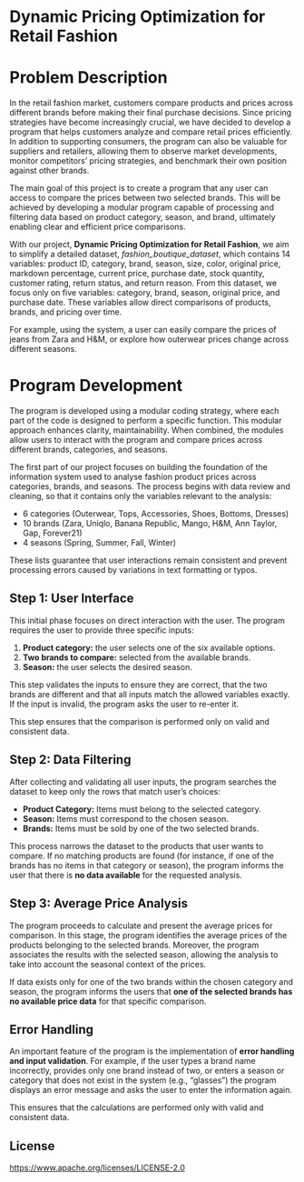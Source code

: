 # Dynamic Pricing Optimization for Retail Fashion

# Problem Description

In the retail fashion market, customers compare products and prices across different brands before making their final purchase decisions. Since pricing strategies have become increasingly crucial, we have decided to develop a program that helps customers analyze and compare retail prices efficiently. In addition to supporting consumers, the program can also be valuable for suppliers and retailers, allowing them to observe market developments, monitor competitors’ pricing strategies, and benchmark their own position against other brands.  

The main goal of this project is to create a program that any user can access to compare the prices between two selected brands. This will be achieved by developing a modular program capable of processing and filtering data based on product category, season, and brand, ultimately enabling clear and efficient price comparisons.  

With our project, **Dynamic Pricing Optimization for Retail Fashion**, we aim to simplify a detailed dataset, *fashion_boutique_dataset*, which contains 14 variables: product ID, category, brand, season, size, color, original price, markdown percentage, current price, purchase date, stock quantity, customer rating, return status, and return reason. From this dataset, we focus only on five variables: category, brand, season, original price, and purchase date. These variables allow direct comparisons of products, brands, and pricing over time.  

For example, using the system, a user can easily compare the prices of jeans from Zara and H&M, or explore how outerwear prices change across different seasons.  

# Program Development

The program is developed using a modular coding strategy, where each part of the code is designed to perform a specific function. This modular approach enhances clarity, maintainability. When combined, the modules allow users to interact with the program and compare prices across different brands, categories, and seasons.

The first part of our project focuses on building the foundation of the information system used to analyse fashion product prices across categories, brands, and seasons.
The process begins with data review and cleaning, so that it contains only the variables relevant to the analysis: 

- 6 categories (Outerwear, Tops, Accessories, Shoes, Bottoms, Dresses)  
- 10 brands (Zara, Uniqlo, Banana Republic, Mango, H&M, Ann Taylor, Gap, Forever21)  
- 4 seasons (Spring, Summer, Fall, Winter)  

These lists guarantee that user interactions remain consistent and prevent processing errors caused by variations in text formatting or typos. 

## Step 1: User Interface

This initial phase focuses on direct interaction with the user. The program requires the user to provide three specific inputs:

1. **Product category:** the user selects one of the six available options.  
2. **Two brands to compare:** selected from the available brands.  
3. **Season:** the user selects the desired season.  

This step validates the inputs to ensure they are correct, that the two brands are different and that all inputs match the allowed variables exactly. If the input is invalid, the program asks the user to re-enter it.  

This step ensures that the comparison is performed only on valid and consistent data. 

## Step 2: Data Filtering

After collecting and validating all user inputs, the program searches the dataset to keep only the rows that match user’s choices: 

- **Product Category:** Items must belong to the selected category.  
- **Season:** Items must correspond to the chosen season.  
- **Brands:** Items must be sold by one of the two selected brands.  

This process narrows the dataset to the products that user wants to compare. If no matching products are found (for instance, if one of the brands has no items in that category or season), the program informs the user that there is **no data available** for the requested analysis. 

## Step 3: Average Price Analysis

The program proceeds to calculate and present the average prices for comparison. In this stage, the program identifies the average prices of the products belonging to the selected brands. Moreover, the program associates the results with the selected season, allowing the analysis to take into account the seasonal context of the prices.

If data exists only for one of the two brands within the chosen category and season, the program informs the users that **one of the selected brands has no available price data** for that specific comparison. 

## Error Handling

An important feature of the program is the implementation of **error handling and input validation**. For example, if the user types a brand name incorrectly, provides only one brand instead of two, or enters a season or category that does not exist in the system (e.g., “glasses”) the program displays an error message and asks the user to enter the information again.  

This ensures that the calculations are performed only with valid and consistent data.


## License 

https://www.apache.org/licenses/LICENSE-2.0

